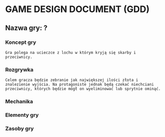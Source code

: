 # GAME DESIGN DOCUMENT (GDD)
## Nazwa gry: ? 
### Koncept gry
    Gra polega na ucieczce z lochu w którym kryją się skarby i przeciwnicy.
    


### Rozgrywka
    Celem gracza będzie zebranie jak największej ilości złota i znalezienie wyjścia. Na protagoniste jednak będą czekać niechciani przeciwnicy, których będzie mógł on wyeliminować lub sprytnie ominąć. 


### Mechanika



### Elementy gry



### Zasoby gry